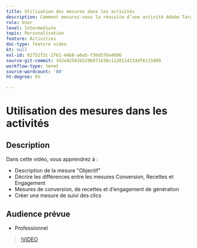 ```yaml
---
title: Utilisation des mesures dans les activités
description: Comment mesurez-vous la réussite d’une activité Adobe Target ? Dans cette vidéo, découvrez les différents types de mesures d’objectif et comment les utiliser pour mesurer les performances de votre activité.
role: User
level: Intermediate
topic: Personalization
feature: Activities
doc-type: feature video
kt: null
exl-id: 02752f2c-2f61-44b8-a6a5-f36d576e4806
source-git-commit: 342e02562b5296871638c1120114214df6115809
workflow-type: tm+mt
source-wordcount: '80'
ht-degree: 6%

---
```


# Utilisation des mesures dans les activités

## Description

Dans cette vidéo, vous apprendrez à :

* Description de la mesure &quot;Objectif&quot;
* Décrire les différences entre les mesures Conversion, Recettes et Engagement
* Mesures de conversion, de recettes et d’engagement de génération
* Créer une mesure de suivi des clics

## Audience prévue

* Professionnel

>[!VIDEO](https://video.tv.adobe.com/v/17380/?quality=12)
